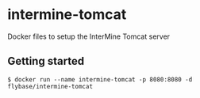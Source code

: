 # intermine-tomcat

Docker files to setup the InterMine Tomcat server

## Getting started

```
$ docker run --name intermine-tomcat -p 8080:8080 -d flybase/intermine-tomcat
```
